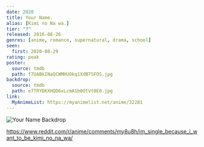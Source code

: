 ```yaml
---
date: 2020
title: Your Name.
alias: [Kimi no Na wa.]
tier: "?"
released: 2016-08-26
genres: [anime, romance, supernatural, drama, school]
seen:
  first: 2020-08-29
rating: peak
poster:
  source: tmdb
  path: f7UABkINaQCWMHUOkq1XdB7SFOS.jpg
backdrop:
  source: tmdb
  path: e7TRYDKXHQD6xLcmA1b0OtVt0E0.jpg
link:
  MyAnimeList: https://myanimelist.net/anime/32281
---
```


![Your Name Backdrop](https://image.tmdb.org/t/p/w1280/3VIRYQTEC6pZSv3kUE5yPGVVg0i.jpg)

<https://www.reddit.com/r/anime/comments/my8u8h/im_single_because_i_want_to_be_kimi_no_na_wa/>
